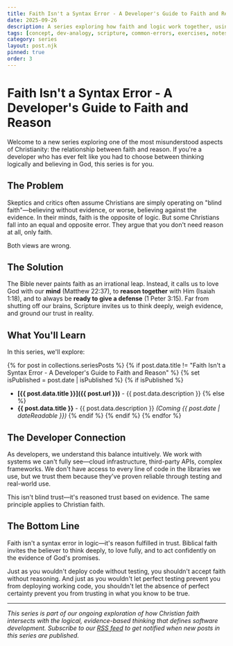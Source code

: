 ```yaml
---
title: Faith Isn't a Syntax Error - A Developer's Guide to Faith and Reason
date: 2025-09-26
description: A series exploring how faith and logic work together, using developer analogies to show that Christianity doesn't demand blind belief but invites reasoned trust based on evidence.
tags: [concept, dev-analogy, scripture, common-errors, exercises, notes, warnings, faith-isnt-syntax-error]
category: series
layout: post.njk
pinned: true
order: 3
---
```


# Faith Isn't a Syntax Error - A Developer's Guide to Faith and Reason

Welcome to a new series exploring one of the most misunderstood aspects of Christianity: the relationship between faith and reason. If you're a developer who has ever felt like you had to choose between thinking logically and believing in God, this series is for you.

## The Problem

Skeptics and critics often assume Christians are simply operating on "blind faith"—believing without evidence, or worse, believing against the evidence. In their minds, faith is the opposite of logic. But some Christians fall into an equal and opposite error. They argue that you don't need reason at all, only faith.

Both views are wrong.

## The Solution

The Bible never paints faith as an irrational leap. Instead, it calls us to love God with our **mind** (Matthew 22:37), to **reason together** with Him (Isaiah 1:18), and to always be **ready to give a defense** (1 Peter 3:15). Far from shutting off our brains, Scripture invites us to think deeply, weigh evidence, and ground our trust in reality.

## What You'll Learn

In this series, we'll explore:

{% for post in collections.seriesPosts %}
{% if post.data.title != "Faith Isn't a Syntax Error - A Developer's Guide to Faith and Reason" %}
{% set isPublished = post.date | isPublished %}
{% if isPublished %}
- **[{{ post.data.title }}]({{ post.url }})** - {{ post.data.description }}
{% else %}
- **{{ post.data.title }}** - {{ post.data.description }} *(Coming {{ post.date | dateReadable }})*
{% endif %}
{% endif %}
{% endfor %}

## The Developer Connection

As developers, we understand this balance intuitively. We work with systems we can't fully see—cloud infrastructure, third-party APIs, complex frameworks. We don't have access to every line of code in the libraries we use, but we trust them because they've proven reliable through testing and real-world use.

This isn't blind trust—it's reasoned trust based on evidence. The same principle applies to Christian faith.

## The Bottom Line

Faith isn't a syntax error in logic—it's reason fulfilled in trust. Biblical faith invites the believer to think deeply, to love fully, and to act confidently on the evidence of God's promises.

Just as you wouldn't deploy code without testing, you shouldn't accept faith without reasoning. And just as you wouldn't let perfect testing prevent you from deploying working code, you shouldn't let the absence of perfect certainty prevent you from trusting in what you know to be true.

---

*This series is part of our ongoing exploration of how Christian faith intersects with the logical, evidence-based thinking that defines software development. Subscribe to our [RSS feed](/feed.xml) to get notified when new posts in this series are published.*
